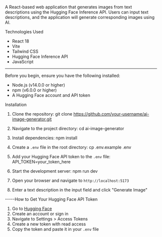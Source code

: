 A React-based web application that generates images from text descriptions using the Hugging Face Inference API. Users can input text descriptions, and the application will generate corresponding images using AI.

Technologies Used

- React 18
- Vite
- Tailwind CSS
- Hugging Face Inference API
- JavaScript

---------------------------------------------------------
Before you begin, ensure you have the following installed:
- Node.js (v14.0.0 or higher)
- npm (v6.0.0 or higher)
- A Hugging Face account and API token

Installation

1. Clone the repository:
   git clone https://github.com/your-username/ai-image-generator.git

2. Navigate to the project directory:
   cd ai-image-generator


3. Install dependencies:
    npm install


4. Create a `.env` file in the root directory:
   cp .env.example .env


5. Add your Hugging Face API token to the `.env` file:
   API_TOKEN=your_token_here

6. Start the development server:
   npm run dev

7. Open your browser and navigate to `http://localhost:5173`

8. Enter a text description in the input field and click "Generate Image"

-----How to Get Your Hugging Face API Token

1. Go to [Hugging Face](https://huggingface.co/)
2. Create an account or sign in
3. Navigate to Settings > Access Tokens
4. Create a new token with read access
5. Copy the token and paste it in your `.env` file
